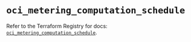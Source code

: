 # `oci_metering_computation_schedule`

Refer to the Terraform Registry for docs: [`oci_metering_computation_schedule`](https://registry.terraform.io/providers/oracle/oci/7.19.0/docs/resources/metering_computation_schedule).
